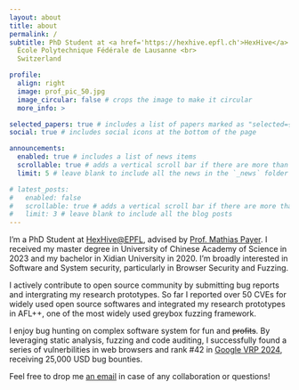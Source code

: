 ```yaml
---
layout: about
title: about
permalink: /
subtitle: PhD Student at <a href='https://hexhive.epfl.ch'>HexHive</a> <br>
  École Polytechnique Fédérale de Lausanne <br>
  Switzerland

profile:
  align: right
  image: prof_pic_50.jpg
  image_circular: false # crops the image to make it circular
  more_info: >

selected_papers: true # includes a list of papers marked as "selected={true}"
social: true # includes social icons at the bottom of the page

announcements:
  enabled: true # includes a list of news items
  scrollable: true # adds a vertical scroll bar if there are more than 3 news items
  limit: 5 # leave blank to include all the news in the `_news` folder

# latest_posts:
#   enabled: false
#   scrollable: true # adds a vertical scroll bar if there are more than 3 new posts items
#   limit: 3 # leave blank to include all the blog posts
---
```


I’m a PhD Student at [HexHive@EPFL](https://hexhive.epfl.ch), advised by [Prof. Mathias Payer](https://https://nebelwelt.net/).
I received my master degree in University of Chinese Academy of Science in 2023 and my
bachelor in Xidian University in 2020. I’m broadly interested in Software and System
security, particularly in Browser Security and Fuzzing.

I actively contribute to open source community by submitting bug reports and intergrating
my research prototypes. So far I reported over 50 CVEs for widely used open source
softwares and integrated my research prototypes in AFL++, one of the most widely used
greybox fuzzing framework.

I enjoy bug hunting on complex software system for fun and ~~profits~~. By leveraging static
analysis, fuzzing and code auditing, I successfully found a series of vulnerbilities in
web browsers and rank #42 in [Google VRP 2024](https://bughunters.google.com/profile/8074163b-0788-4909-845e-2fe6cd37fbb2),
receiving 25,000 USD bug bounties.

Feel free to drop me <a href="mailto:han.zheng@epfl.ch">an email</a> in case of any collaboration
or questions!
